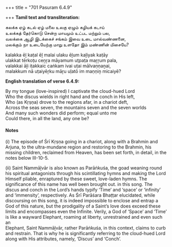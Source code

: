 +++
title = "701 Pasuram 6.4.9"

+++
**Tamil text and transliteration:**

கலக்க ஏழ் கடல் ஏழ் மலை உலகு ஏழும் கழியக் கடாய்  
உலக்கத் தேர்கொடு சென்ற மாயமும் உட்பட மற்றும் பல,  
வலக்கை ஆழி இடக்கைச் சங்கம் இவை உடை மால்வண்ணனை,  
மலக்கும் நா உடையேற்கு மாறு உளதோ இம் மண்ணின் மிசையே?

kalakka ēḻ kaṭal ēḻ malai ulaku ēḻum kaḻiyak kaṭāy  
ulakkat tērkoṭu ceṉṟa māyamum uṭpaṭa maṟṟum pala,  
valakkai āḻi iṭakkaic caṅkam ivai uṭai mālvaṇṇaṉai,  
malakkum nā uṭaiyēṟku māṟu uḷatō im maṇṇiṉ micaiyē?

**English translation of verse 6.4.9:**

By my tongue (love-inspired) I captivate the cloud-hued Lord  
Who the discus wields in right hand and the conch in His left,  
Who (as Kṛṣṇa) drove to the regions afar, in a chariot deft,  
Across the seas seven, the mountains seven and the seven worlds  
And many such wonders did perform; equal unto me  
Could there, in all the land, any one be?

#### Notes

\(i\) The episode of Śrī Kṛṣṇa going in a chariot, along with a Brahmin and Arjuna, to the ultra-mundane region and restoring to the Brahmin, his missing children, reclaimed from Heaven, has been set forth, in detail, in the notes below III-10-5.

\(ii\) Saint Nammāḻvār is also known as Parāṅkuśa, the goad weaning round his spiritual antagonists through his scintillating hymns and making the Lord Himself pliable, enraptured by these sweet, love-laden hymns. The significance of this name has well been brought out. in this song. The discus and conch in the Lord’s hands typify ‘Time’ and ‘space’ or ‘infinity’ and ‘immensity’, respectively. As Śrī Parāśara Bhaṭṭar elucidated, while discoursing on this song, it is indeed impossible to enclose and entrap a God of this nature, but the prodigality of a Saint’s love does exceed these limits and encompasses even the Infinite. Verily, a God of ‘Space’ and ‘Time’ is like a wayward Elephant, roaming at liberty, unrestrained and even such an  
Elephant, Saint Nammāḻvār, rather Parāṅkuśa, in this context, claims to curb and restrain. That is why he is significantly referring to the cloud-hued Lord along with His attributes, namely, ‘Discus’ and ‘Conch’.


